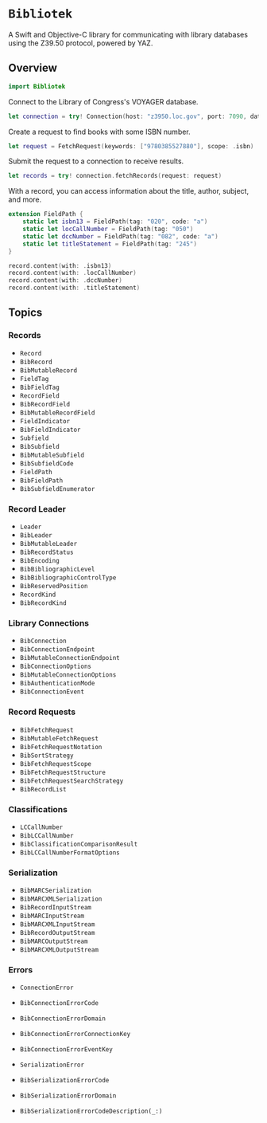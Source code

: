 # ``Bibliotek``

A Swift and Objective-C library for communicating with library databases using the Z39.50 protocol, powered by YAZ.

## Overview

```swift
import Bibliotek
```

Connect to the Library of Congress's VOYAGER database.

```swift
let connection = try! Connection(host: "z3950.loc.gov", port: 7090, database: "VOYAGER")
```

Create a request to find books with some ISBN number.

```swift
let request = FetchRequest(keywords: ["9780385527880"], scope: .isbn)
```

Submit the request to a connection to receive results.

```swift
let records = try! connection.fetchRecords(request: request)
```

With a record, you can access information about the title, author, subject, and more.

```swift
extension FieldPath {
    static let isbn13 = FieldPath(tag: "020", code: "a")
    static let locCallNumber = FieldPath(tag: "050")
    static let dccNumber = FieldPath(tag: "082", code: "a")
    static let titleStatement = FieldPath(tag: "245")
}

record.content(with: .isbn13)
record.content(with: .locCallNumber)
record.content(with: .dccNumber)
record.content(with: .titleStatement)
```

## Topics

### Records

- ``Record``
- ``BibRecord``
- ``BibMutableRecord``
- ``FieldTag``
- ``BibFieldTag``
- ``RecordField``
- ``BibRecordField``
- ``BibMutableRecordField``
- ``FieldIndicator``
- ``BibFieldIndicator``
- ``Subfield``
- ``BibSubfield``
- ``BibMutableSubfield``
- ``BibSubfieldCode``
- ``FieldPath``
- ``BibFieldPath``
- ``BibSubfieldEnumerator``

### Record Leader

- ``Leader``
- ``BibLeader``
- ``BibMutableLeader``
- ``BibRecordStatus``
- ``BibEncoding``
- ``BibBibliographicLevel``
- ``BibBibliographicControlType``
- ``BibReservedPosition``
- ``RecordKind``
- ``BibRecordKind``

### Library Connections

- ``BibConnection``
- ``BibConnectionEndpoint``
- ``BibMutableConnectionEndpoint``
- ``BibConnectionOptions``
- ``BibMutableConnectionOptions``
- ``BibAuthenticationMode``
- ``BibConnectionEvent``

### Record Requests

- ``BibFetchRequest``
- ``BibMutableFetchRequest``
- ``BibFetchRequestNotation``
- ``BibSortStrategy``
- ``BibFetchRequestScope``
- ``BibFetchRequestStructure``
- ``BibFetchRequestSearchStrategy``
- ``BibRecordList``

### Classifications

- ``LCCallNumber``
- ``BibLCCallNumber``
- ``BibClassificationComparisonResult``
- ``BibLCCallNumberFormatOptions``

### Serialization

- ``BibMARCSerialization``
- ``BibMARCXMLSerialization``
- ``BibRecordInputStream``
- ``BibMARCInputStream``
- ``BibMARCXMLInputStream``
- ``BibRecordOutputStream``
- ``BibMARCOutputStream``
- ``BibMARCXMLOutputStream``

### Errors

- ``ConnectionError``
- ``BibConnectionErrorCode``
- ``BibConnectionErrorDomain``
- ``BibConnectionErrorConnectionKey``
- ``BibConnectionErrorEventKey``

- ``SerializationError``
- ``BibSerializationErrorCode``
- ``BibSerializationErrorDomain``
- ``BibSerializationErrorCodeDescription(_:)``
